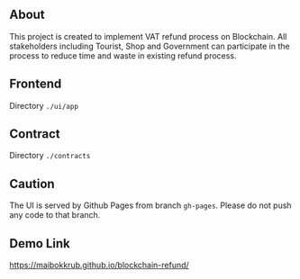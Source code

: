 ## About

This project is created to implement VAT refund process on Blockchain. All stakeholders including Tourist, Shop and Government can participate in the process to reduce time and waste in existing refund process.

## Frontend

Directory `./ui/app`

## Contract

Directory `./contracts`

## Caution

The UI is served by Github Pages from branch `gh-pages`.
Please do not push any code to that branch.

## Demo Link

https://maibokkrub.github.io/blockchain-refund/
